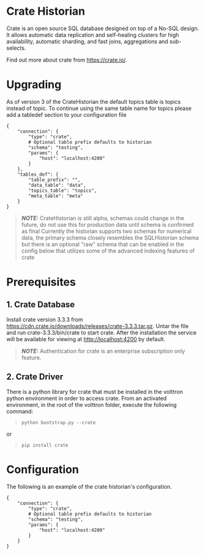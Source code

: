 # Crate Historian

Crate is an open source SQL database designed on top of a No-SQL design.
It allows automatic data replication and self-healing clusters for high
availability, automatic sharding, and fast joins, aggregations and
sub-selects.

Find out more about crate from <https://crate.io/>.

# Upgrading

As of version 3 of the CrateHistorian the default topics table is topics
instead of topic. To continue using the same table name for topics
please add a tabledef section to your configuration file

``` {.python}
{
    "connection": {
        "type": "crate",
        # Optional table prefix defaults to historian
        "schema": "testing",
        "params": {
            "host": "localhost:4200"
        }
    },
    "tables_def": {
        "table_prefix": "",
        "data_table": "data",
        "topics_table": "topics",
        "meta_table": "meta"
    }
}
```

> **_NOTE:_** 
CrateHistorian is still alpha, schemas could change in the future, do
not use this for production data until schema is confirmed as final
Currently the historian supports two schemas for numerical data, the
primary schema closely resembles the SQLHistorian schema but there is an
optional \"raw\" schema that can be enabled in the config below that
utilizes some of the advanced indexing features of crate

# Prerequisites

## 1. Crate Database

Install crate version 3.3.3 from
<https://cdn.crate.io/downloads/releases/crate-3.3.3.tar.gz>. Untar the
file and run crate-3.3.3/bin/crate to start crate. After the
installation the service will be available for viewing at
<http://localhost:4200> by default.

> **_NOTE:_** 
Authentication for crate is an enterprise subscription only feature.


## 2. Crate Driver

There is a python library for crate that must be installed in the
volttron python environment in order to access crate. From an activated
environment, in the root of the volttron folder, execute the following
command:

>     python bootstrap.py --crate

or

>     pip install crate

# Configuration

The following is an example of the crate historian\'s configuration.

``` {.python}
{
    "connection": {
        "type": "crate",
        # Optional table prefix defaults to historian
        "schema": "testing",
        "params": {
            "host": "localhost:4200"
        }
    }
}
```
